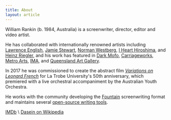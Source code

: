```yaml
---
title: About
layout: article
---
```


William Rankin (b. 1984, Australia) is a screenwriter, director, editor
and video artist.

He has collaborated with internationally renowned artists including
[Lawrence English][], [Jamie Stewart][], [Norman Westberg][],
[I&nbsp;Heart Hiroshima][ihh], and [Heinz Riegler][], and his work has
featured in [Dark Mofo][], [Carriageworks][], [Metro Arts][], [IMA][],
and [Queensland Art Gallery][qag].

In 2017 he was commissioned to create the abstract film [_Variations on
Leonard French_][vlf] for La&nbsp;Trobe University's 50th anniversary,
which premiered with a live orchestral accompaniment by the Australian
Youth Orchestra.

He works with the community developing the [Fountain][] screenwriting
format and maintains several [open-source writing tools][gh].

[IMDb](https://www.imdb.com/name/nm3293863/) \\
[Dasein on Wikipedia](https://en.wikipedia.org/wiki/Dasein)

[ihh]: http://ihearthiroshima.com
[lawrence english]: https://www.lawrenceenglish.com/
[norman westberg]: https://en.wikipedia.org/wiki/Norman_Westberg
[heinz riegler]: https://www.heinzriegler.com/
[jamie stewart]: https://en.wikipedia.org/wiki/Jamie_Stewart_(musician)
[tamil rogeon]: http://www.tamilrogeon.com/
[vlf]: https://filmfreeway.com/variationsonleonardfrench
[room40]: https://room40.org/
[dark mofo]: https://darkmofo.net.au/
[carriageworks]: https://carriageworks.com.au/
[ima]: https://ima.org.au/
[qag]: https://www.qagoma.qld.gov.au/
[fulcrum arts]: https://www.fulcrumarts.org/
[metro arts]: https://metroarts.com.au
[fountain]: https://fountain.io
[gh]: https://github.com/rnkn
